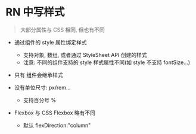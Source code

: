 # RN 中写样式

> 大部分属性与 CSS 相同, 但也有不同

- 通过组件的 style 属性绑定样式

  - 支持对象, 数组, 或者通过 StyleSheet API 创建的样式
  - 注意: 不同的组件支持的 style 样式属性不同(如 <View> style 不支持 fontSize...)

- 只有 <Text> 组件会继承样式
- 没有单位尺寸: px/rem...
  - 支持百分号 %
- Flexbox 与 CSS Flexbox 略有不同
  - 默认 flexDirection:"column"
